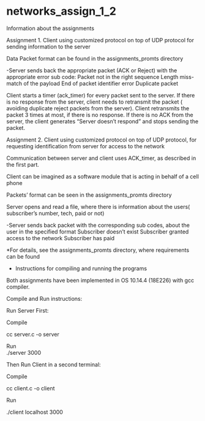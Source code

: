 # networks_assign_1_2

 Information about the assignments

Assignment 1. 
Client using customized protocol on top of UDP protocol for sending information to the server

Data Packet format can be found in the assignments_promts directory 

-Server sends back the appropriate packet (ACK or Reject) with the appropriate error sub code:
	Packet not in the right sequence
	Length miss-match of the payload
	End of packet identifier error
	Duplicate packet

Client starts a timer (ack_timer) for every packet sent to the server. If there is no response from the server, client needs to retransmit the packet ( avoiding duplicate reject packets from the server). Client retransmits the packet 3 times at most, if there is no response. If there is no ACK from the server, the client generates  “Server doesn’t respond” and stops sending the packet.


Assignment 2. 
Client using customized protocol on top of UDP protocol, for requesting identification from server for access to the network

Communication between server and client uses ACK_timer, as described in the first part. 

Client can be imagined as a software module that is acting in behalf of a cell phone

Packets’ format can be seen in the assignments_promts directory 

Server opens and read a file, where there is information about the users( subscriber’s number, tech, paid or not)

-Server sends back packet with the corresponding sub codes, about the user in the specified format
	Subscriber doesn’t exist
	Subscriber granted access to the network
	Subscriber has paid


*For details, see the assignments_promts directory, where requirements can be found


- Instructions for compiling and running the programs

Both assignments have been implemented in OS 10.14.4 (18E226) with gcc compiler. 


Compile and Run instructions:

Run Server First:

Compile

cc server.c -o server

Run      	   
./server 3000

Then Run Client in a second terminal:

Compile 

cc client.c -o client

Run

./client localhost 3000

